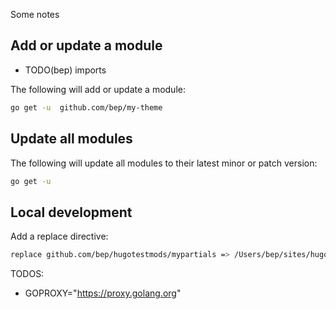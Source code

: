 

Some notes

## Add or update a module

* TODO(bep) imports 

The following will add or update a module:

```bash
go get -u  github.com/bep/my-theme
```

## Update all modules

The following will update all modules to their latest minor or patch version:

```bash
go get -u
```

## Local development

Add a replace directive:

```bash
replace github.com/bep/hugotestmods/mypartials => /Users/bep/sites/hugomod/hugotestmods/mypartials
```


TODOS:

*  GOPROXY="https://proxy.golang.org"

